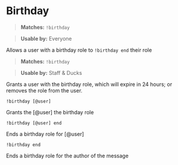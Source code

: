 # Birthday

> **Matches:** `!birthday`

> **Usable by:** Everyone

Allows a user with a birthday role to `!birthday end` their role

> **Matches:** `!birthday`

> **Usable by:** Staff & Ducks

Grants a user with the birthday role, which will expire in 24 hours; or removes the role from the user.

```
!birthday [@user]
```
Grants the [@user] the birthday role
```
!birthday [@user] end
```
Ends a birthday role for [@user]
```
!birthday end
```
Ends a birthday role for the author of the message
